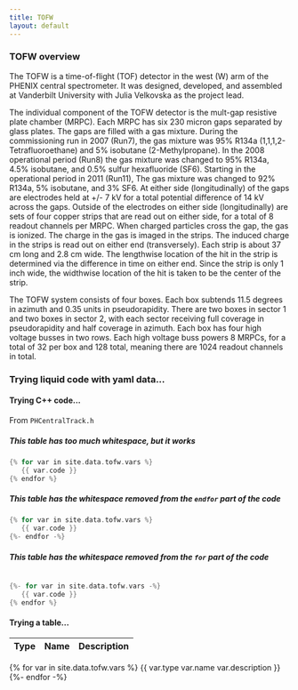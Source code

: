 ```yaml
---
title: TOFW
layout: default
---
```


### TOFW overview

The TOFW is a time-of-flight (TOF) detector in the west (W) arm of the PHENIX central spectrometer.
It was designed, developed, and assembled at Vanderbilt University with Julia Velkovska as the project lead.

The individual component of the TOFW detector is the mult-gap resistive plate chamber (MRPC).
Each MRPC has six 230 micron gaps separated by glass plates.  The gaps are filled with a gas mixture.
During the commissioning run in 2007 (Run7), the gas mixture was
95% R134a (1,1,1,2-Tetrafluoroethane) and
5% isobutane (2-Methylpropane).
In the 2008 operational period (Run8) the gas mixture
was changed to 95% R134a, 4.5% isobutane, and
0.5% sulfur hexafluoride (SF6).
Starting in the operational period in 2011 (Run11),
The gas mixture was changed to 92% R134a, 5% isobutane,
and 3% SF6.
At either side (longitudinally) of the
gaps are electrodes held at +/- 7 kV for a total potential difference of 14 kV across the gaps.
Outside of the electrodes on either side (longitudinally) are sets of four copper strips that are
read out on either side, for a total of 8 readout channels per MRPC.
When charged particles cross the gap, the gas is ionized.  The charge in the gas is imaged in the strips.
The induced charge in the strips is read out on either end (transversely).  Each strip is about 37 cm
long and 2.8 cm wide.  The lengthwise location of the hit in the strip is determined via the difference in time
on either end.  Since the strip is only 1 inch wide, the widthwise location of the hit is taken to be the center
of the strip.

The TOFW system consists of four boxes.  Each box subtends 11.5 degrees in azimuth and 0.35 units in pseudorapidity.
There are two boxes in sector 1 and two boxes in sector 2, with each sector receiving full coverage in pseudorapidity
and half coverage in azimuth.
Each box has four high voltage busses in two rows.  Each high voltage buss powers 8 MRPCs, for a total of 32 per box
and 128 total, meaning there are 1024 readout channels in total.



### Trying liquid code with yaml data...

#### Trying C++ code...

From `PHCentralTrack.h`

##### This table has too much whitespace, but it works

```c++
{% for var in site.data.tofw.vars %}
   {{ var.code }}
{% endfor %}
```

##### This table has the whitespace removed from the `endfor` part of the code

```c++
{% for var in site.data.tofw.vars %}
   {{ var.code }}
{%- endfor -%}
```

##### This table has the whitespace removed from the `for` part of the code

```c++

{%- for var in site.data.tofw.vars -%}
   {{ var.code }}
{% endfor %}
```



#### Trying a table...

|  Type  |  Name  |  Description  |
| ------ | ------ | ------------- |
{% for var in site.data.tofw.vars %}
   {{ var.type var.name var.description }}
{%- endfor -%}


